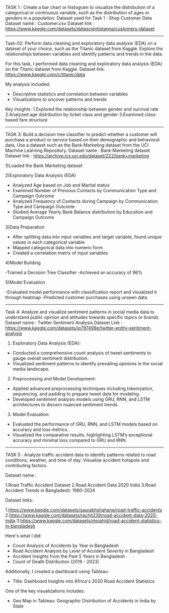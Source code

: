 TASK 1 :
Create a bar chart or histogram to visualize the distribution of a categorical or continuous variable, such as the distribution of ages or genders in a population. 
Dataset used for Task 1 : Shop Customer Data 
Dataset name : Customer.csv 
Dataset link : https://www.kaggle.com/datasets/datascientistanna/customers-dataset
______________________________________________________________________________________________________________________________________________________________________________

Task-02: 
Perform data cleaning and exploratory data analysis (EDA) on a dataset of your choice, such as the Titanic dataset from Kaggle. 
Explore the relationships between variables and identify patterns and trends in the data.

For this task, I performed data cleaning and exploratory data analysis (EDA) on the Titanic dataset from Kaggle. 
Dataset link: https://www.kaggle.com/c/titanic/data 

My analysis included:

- Descriptive statistics and correlation between variables
- Visualizations to uncover patterns and trends 

Key insights:
1.Explored the relationship between gender and survival rate 
2.Analyzed age distribution by ticket class and gender 
3.Examined class-based fare structure 
_____________________________________________________________________________________________________________________________

TASK 3: 
Build a decision tree classifier to predict whether a customer will purchase a product or service based on their demographic and behavioral data. Use a dataset such as the Bank Marketing dataset from the UCI Machine Learning Repository.
Dataset name : Bank Marketing dataset
Dataset link : https://archive.ics.uci.edu/dataset/222/bank+marketing

1)Loaded the Bank Marketing dataset

2)Exploratory Data Analysis (EDA)

- Analyzed Age based on Job and Marital status
- Examined Number of Previous Contacts by Communication Type and Campaign Outcome
- Analyzed Frequency of Contacts during Campaign by Communication Type and Campaign Outcome
- Studied Average Yearly Bank Balance distribution by Education and Campaign Outcome

3)Data Preparation

- After splitting data into input variables and target variable, found unique values in each categorical variable
- Mapped categorical data into numeric form
- Created a correlation matrix of input variables

4)Model Building

-Trained a Decision Tree Classifier 
-Achieved an accuracy of 96%

5)Model Evaluation

-Evaluated model performance with classification report and visualized it through heatmap
-Predicted customer purchases using unseen data

____________________________________________________________________________________________________________________________

Task 4: Analyze and visualize sentiment patterns in social media data to understand public opinion and attitudes towards specific topics or brands.
Dataset name : Twitter Sentiment Analysis
Dataset Link : https://www.kaggle.com/datasets/jp797498e/twitter-entity-sentiment-analysis

1) Exploratory Data Analysis (EDA):

- Conducted a comprehensive count analysis of tweet sentiments to gauge overall sentiment distribution.
- Visualized sentiment patterns to identify prevailing opinions in the social media landscape.
  
2) Preprocessing and Model Development:

- Applied advanced preprocessing techniques including tokenization, sequencing, and padding to prepare tweet data for modeling.
- Developed sentiment analysis models using GRU, RNN, and LSTM architectures to discern nuanced sentiment trends.

3) Model Evaluation:

- Evaluated the performance of GRU, RNN, and LSTM models based on accuracy and loss metrics.
- Visualized the comparative results, highlighting LSTM’s exceptional accuracy and minimal loss compared to GRU and RNN.

_______________________________________________________________________________________________________________________________________________________________________

TASK 5 : Analyze traffic accident data to identify patterns related to road conditions, weather, and time of day. Visualize accident hotspots and contributing factors.

Dataset name :

1.Road Traffic Accident Dataset
2.Road Accident Data 2020 India
3.Road Accident Trends in Bangladesh: 1980-2024

Dataset links:

1.https://www.kaggle.com/datasets/saurabhshahane/road-traffic-accidents
2.https://www.kaggle.com/datasets/rachit239/road-accident-data-2020-india
3.https://www.kaggle.com/datasets/msjahid/road-accident-statistics-in-bangladesh

Here's what I did:

- Count Analysis of Accidents by Year in Bangladesh
- Road Accident Analysis by Level of Accident Severity in Bangladesh
- Accident Insights from the Past 5 Years in Bangladesh
- Count of Death Distribution (2019 - 2023)

Additionally, I created a dashboard using Tableau:

- Title: Dashboard Insights into Africa's 2020 Road Accident Statistics

One of the key visualizations includes:

- Geo Map in Tableau: Geographic Distribution of Accidents in India by State

